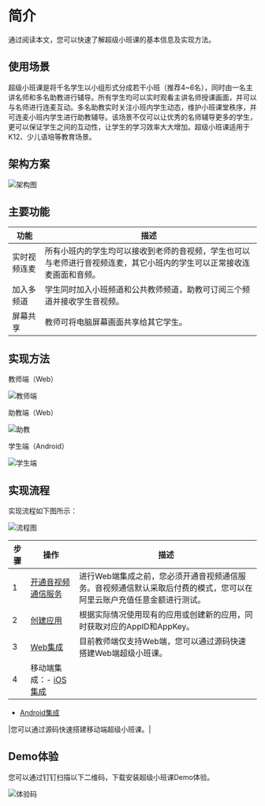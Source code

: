 # 简介

通过阅读本文，您可以快速了解超级小班课的基本信息及实现方法。

## 使用场景

超级小班课是将千名学生以小组形式分成若干小班（推荐4~6名），同时由一名主讲名师和多名助教进行辅导。所有学生均可以实时观看主讲名师授课画面，并可以与名师进行连麦互动。多名助教实时关注小班内学生动态，维护小班课堂秩序，并可连麦小班内学生进行助教辅导。该场景不仅可以让优秀的名师辅导更多的学生，更可以保证学生之间的互动性，让学生的学习效率大大增加。超级小班课适用于K12、少儿语培等教育场景。

## 架构方案

![架构图](https://static-aliyun-doc.oss-accelerate.aliyuncs.com/assets/img/zh-CN/2991340161/p212662.png)

## 主要功能

|功能|描述|
|--|--|
|实时视频连麦|所有小班内的学生均可以接收到老师的音视频，学生也可以与老师进行音视频连麦，其它小班内的学生可以正常接收连麦画面和音频。|
|加入多频道|学生同时加入小班频道和公共教师频道，助教可订阅三个频道并接收学生音视频。|
|屏幕共享|教师可将电脑屏幕画面共享给其它学生。|

## 实现方法

教师端（Web）

![教师端](https://static-aliyun-doc.oss-accelerate.aliyuncs.com/assets/img/zh-CN/2944960161/p224943.jpg)

助教端（Web）

![助教](https://static-aliyun-doc.oss-accelerate.aliyuncs.com/assets/img/zh-CN/3944960161/p224945.jpg)

学生端（Android）

![学生端](https://static-aliyun-doc.oss-accelerate.aliyuncs.com/assets/img/zh-CN/3944960161/p224948.png)

## 实现流程

实现流程如下图所示：

![流程图](https://static-aliyun-doc.oss-accelerate.aliyuncs.com/assets/img/zh-CN/1126260161/p224681.png)

|步骤|操作|描述|
|--|--|--|
|1|[开通音视频通信服务](/cn.zh-CN/快速入门/开通服务.md)|进行Web端集成之前，您必须开通音视频通信服务。音视频通信默认采取后付费的模式，您可以在阿里云账户充值任意金额进行测试。|
|2|[创建应用](/cn.zh-CN/快速入门/创建应用.md)|根据实际情况使用现有的应用或创建新的应用，同时获取对应的AppID和AppKey。|
|3|[Web集成](/cn.zh-CN/解决方案/超级小班课/Web集成.md)|目前教师端仅支持Web端，您可以通过源码快速搭建Web端超级小班课。|
|4|移动端集成：-   [iOS集成](/cn.zh-CN/解决方案/语音聊天室/iOS集成.md)
-   [Android集成](/cn.zh-CN/解决方案/语音聊天室/Android集成.md)

|您可以通过源码快速搭建移动端超级小班课。|

## Demo体验

您可以通过钉钉扫描以下二维码，下载安装超级小班课Demo体验。

![体验码](https://static-aliyun-doc.oss-accelerate.aliyuncs.com/assets/img/zh-CN/9681111161/p135191.png)

